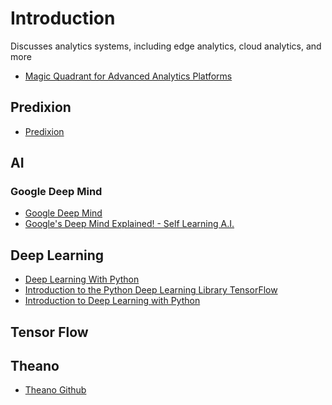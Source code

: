 Introduction
==

Discusses analytics systems, including edge analytics, cloud analytics, and more

- [Magic Quadrant for Advanced Analytics Platforms](https://www.gartner.com/doc/reprints?id=1-2YEBCRG&ct=160210&st=sb&submissionGuid=700c4e6c-2fdc-425f-bbbc-85de48fd5d53)

## Predixion

- [Predixion](https://www.predixionsoftware.com/news-and-press/predixion-software-announces-riot-the-first-iot-analytics-solution-that-operates-entirely-at-the-edge-of-the-network)

## AI

### Google Deep Mind

- [Google Deep Mind](https://deepmind.com/)
- [Google's Deep Mind Explained! - Self Learning A.I.](https://www.youtube.com/watch?v=TnUYcTuZJpM)

## Deep Learning

- [Deep Learning With Python](https://machinelearningmastery.com/deep-learning-with-python/)
- [Introduction to the Python Deep Learning Library TensorFlow](http://machinelearningmastery.com/introduction-python-deep-learning-library-tensorflow/)
- [Introduction to Deep Learning with Python](https://www.youtube.com/watch?v=S75EdAcXHKk)

## Tensor Flow

## Theano

- [Theano Github](https://github.com/Newmu/Theano-Tutorials)
